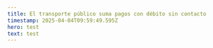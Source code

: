 ```yaml
---
title: El transporte público suma pagos con débito sin contacto
timestamp: 2025-04-04T09:59:49.595Z
hero: test
text: test
---
```

